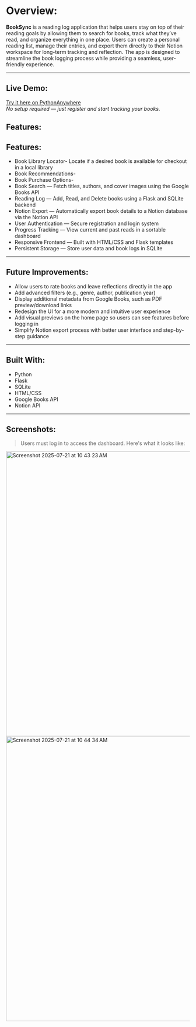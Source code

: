 # Overview:

**BookSync** is a reading log application that helps users stay on top of their reading goals by allowing them to search for books, track what they’ve read, and organize everything in one place. Users can create a personal reading list, manage their entries, and export them directly to their Notion workspace for long-term tracking and reflection. The app is designed to streamline the book logging process while providing a seamless, user-friendly experience.

---

## Live Demo:

[Try it here on PythonAnywhere](https://booksync.pythonanywhere.com/)  
_No setup required — just register and start tracking your books._



## Features:
## Features:
- Book Library Locator- Locate if a desired book is available for checkout in a local library
- Book Recommendations- 
- Book Purchase Options- 
- Book Search — Fetch titles, authors, and cover images using the Google Books API
- Reading Log — Add, Read, and Delete books using a Flask and SQLite backend
- Notion Export — Automatically export book details to a Notion database via the Notion API
- User Authentication — Secure registration and login system
- Progress Tracking — View current and past reads in a sortable dashboard
- Responsive Frontend — Built with HTML/CSS and Flask templates
- Persistent Storage — Store user data and book logs in SQLite

---

## Future Improvements:

- Allow users to rate books and leave reflections directly in the app  
- Add advanced filters (e.g., genre, author, publication year)  
- Display additional metadata from Google Books, such as PDF preview/download links  
- Redesign the UI for a more modern and intuitive user experience  
- Add visual previews on the home page so users can see features before logging in  
- Simplify Notion export process with better user interface and step-by-step guidance

---

## Built With:

- Python  
- Flask  
- SQLite  
- HTML/CSS  
- Google Books API  
- Notion API

---

## Screenshots:

> Users must log in to access the dashboard. Here's what it looks like:

<img width="1440" height="777" alt="Screenshot 2025-07-21 at 10 43 23 AM" src="https://github.com/user-attachments/assets/c0d241f3-f322-4f0d-ab59-3b494278592b" />

<img width="1440" height="778" alt="Screenshot 2025-07-21 at 10 44 34 AM" src="https://github.com/user-attachments/assets/24cf1540-a8a0-4855-a596-2e689e4e1bee" />
